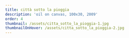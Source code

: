 ```yaml
---
title: città sotto la pioggia
description: 'oil on canvas, 100x30, 2009'
order: 4
thumbnail: /assets/citta_sotto_la_pioggia-1.jpg
thumbnailOnHover: /assets/citta_sotto_la_pioggia-2.jpg
---
```


